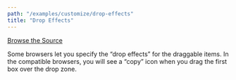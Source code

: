 ```yaml
---
path: "/examples/customize/drop-effects"
title: "Drop Effects"
---
```


[Browse the Source](https://github.com/react-dnd/react-dnd/tree/master/packages/documentation-examples/src/05%20Customize/Drop%20Effects)

Some browsers let you specify the “drop effects” for the draggable
items. In the compatible browsers, you will see a “copy” icon when you
drag the first box over the drop zone.

<customizeDropEffects></customizeDropEffects>